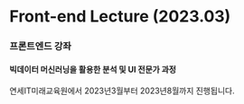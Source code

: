 # Front-end Lecture (2023.03)

### 프론트엔드 강좌

#### 빅데이터 머신러닝을 활용한 분석 및 UI 전문가 과정

연세IT미래교육원에서 2023년3월부터 2023년8월까지 진행됩니다.
